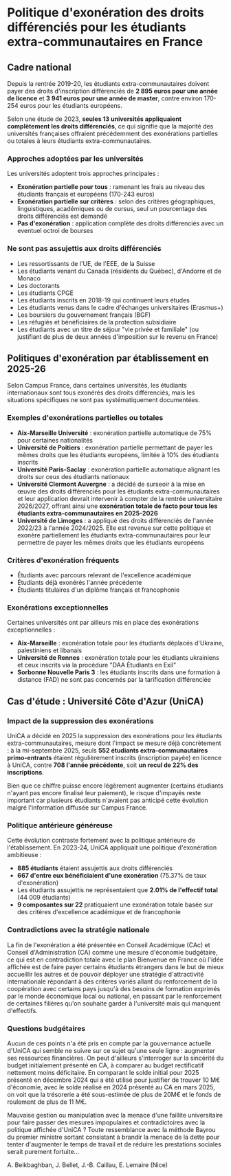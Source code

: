 # Politique d'exonération des droits différenciés pour les étudiants extra-communautaires en France

## Cadre national

Depuis la rentrée 2019-20, les étudiants extra-communautaires doivent payer des droits d'inscription différenciés de **2 895 euros pour une année de licence** et **3 941 euros pour une année de master**, contre environ 170-254 euros pour les étudiants européens.

Selon une étude de 2023, **seules 13 universités appliquaient complètement les droits différenciés**, ce qui signifie que la majorité des universités françaises offraient précédemment des exonérations partielles ou totales à leurs étudiants extra-communautaires.

### Approches adoptées par les universités

Les universités adoptent trois approches principales :

- **Exonération partielle pour tous** : ramenant les frais au niveau des étudiants français et européens (170-243 euros)
- **Exonération partielle sur critères** : selon des critères géographiques, linguistiques, académiques ou de cursus, seul un pourcentage des droits différenciés est demandé
- **Pas d'exonération** : application complète des droits différenciés avec un eventuel octroi de bourses 

### Ne sont pas assujettis aux droits différenciés

- Les ressortissants de l'UE, de l'EEE, de la Suisse
- Les étudiants venant du Canada (résidents du Québec), d'Andorre et de Monaco
- Les doctorants
- Les étudiants CPGE
- Les étudiants inscrits en 2018-19 qui continuent leurs études
- Les étudiants venus dans le cadre d'échanges universitaires (Erasmus+)
- Les boursiers du gouvernement français (BGF)
- Les réfugiés et bénéficiaires de la protection subsidiaire
- Les étudiants avec un titre de séjour "vie privée et familiale" (ou justifiant de plus de deux années d'imposition sur le revenu en France)

## Politiques d'exonération par établissement en 2025-26

Selon Campus France, dans certaines universités, les étudiants internationaux sont tous exonérés des droits différenciés, mais les situations spécifiques ne sont pas systématiquement documentées. 

### Exemples d'exonérations partielles ou totales

- **Aix-Marseille Université** : exonération partielle automatique de 75% pour certaines nationalités
- **Université de Poitiers** : exonération partielle permettant de payer les mêmes droits que les étudiants européens, limitée à 10% des étudiants inscrits
- **Université Paris-Saclay** : exonération partielle automatique alignant les droits sur ceux des étudiants nationaux
- **Université Clermont Auvergne** : a décidé de surseoir à la mise en œuvre des droits différenciés pour les étudiants extra-communautaires et leur application devrait intervenir à compter de la rentrée universitaire 2026/2027, offrant ainsi une **exonération totale de facto pour tous les étudiants extra-communautaires en 2025-2026**
- **Université de Limoges** : a appliqué des droits différenciés de l'année 2022/23 à l'année 2024/2025. Elle est revenue sur cette politique et exonère partiellement les étudiants extra-communautaires pour leur permettre de payer les mêmes droits que les étudiants européens

### Critères d'exonération fréquents

- Étudiants avec parcours relevant de l'excellence académique
- Étudiants déjà exonérés l'année précédente
- Étudiants titulaires d'un diplôme français et francophonie

### Exonérations exceptionnelles

Certaines universités ont par ailleurs mis en place des exonérations exceptionnelles :

- **Aix-Marseille** : exonération totale pour les étudiants déplacés d'Ukraine, palestiniens et libanais
- **Université de Rennes** : exonération totale pour les étudiants ukrainiens et ceux inscrits via la procédure "DAA Étudiants en Exil"
- **Sorbonne Nouvelle Paris 3** : les étudiants inscrits dans une formation à distance (FAD) ne sont pas concernés par la tarification différenciée


## Cas d'étude : Université Côte d'Azur (UniCA)

### Impact de la suppression des exonérations

UniCA a décidé en 2025 la suppression des exonérations pour les étudiants extra-communautaires, mesure dont l'impact se mesure déjà concrètement : à la mi-septembre 2025, seuls **552 étudiants extra-communautaires primo-entrants** étaient régulièrement inscrits (inscription payée) en licence à UniCA, contre **708 l'année précédente**, soit **un recul de 22% des inscriptions**. 

Bien que ce chiffre puisse encore légèrement augmenter (certains étudiants n'ayant pas encore finalisé leur paiement), le risque d'impayés reste important car plusieurs étudiants n'avaient pas anticipé cette évolution malgré l'information diffusée sur Campus France.

### Politique antérieure généreuse

Cette évolution contraste fortement avec la politique antérieure de l'établissement. En 2023-24, UniCA appliquait une politique d'exonération ambitieuse :

- **885 étudiants** étaient assujettis aux droits différenciés
- **667 d'entre eux bénéficiaient d'une exonération** (75.37% de taux d'exonération)
- Les étudiants assujettis ne représentaient que **2.01% de l'effectif total** (44 009 étudiants)
- **9 composantes sur 22** pratiquaient une exonération totale basée sur des critères d'excellence académique et de francophonie

### Contradictions avec la stratégie nationale

La fin de l'exonération a été présentée en Conseil Académique (CAc) et Conseil d'Administration (CA) comme une mesure d'économie budgétaire, ce qui est en contradiction totale avec le plan Bienvenue en France où l'idée affichée est de faire payer certains étudiants étrangers dans le but de mieux accueillir les autres et de pouvoir déployer une stratégie d'attractivité internationale répondant à des critères variés allant du renforcement de la coopération avec certains pays jusqu'à des besoins de formation exprimés par le monde économique local ou national, en passant par le renforcement de certaines filières qu'on souhaite garder à l'université mais qui manquent d'effectifs.

### Questions budgétaires

Aucun de ces points n'a été pris en compte par la gouvernance actuelle d'UniCA qui semble ne suivre sur ce sujet qu'une seule ligne : augmenter ses ressources financières. On peut d'ailleurs s'interroger sur la sincérité du budget initialement présenté en CA, à comparer au budget rectificatif nettement moins déficitaire. En comparant le solde initial pour 2025 présenté en décembre 2024 qui a été utilisé pour justifier de trouver 10 M€ d'économie, avec le solde réalisé en 2024 présenté au CA en mars 2025, on voit que la trésorerie a été sous-estimée de plus de 20M€ et le fonds de roulement de plus de 11 M€. 

Mauvaise gestion ou manipulation avec la menace d'une faillite universitaire pour faire passer des mesures impopulaires et contradictoires avec la politique affichée d'UniCA ? Toute ressemblance avec la méthode Bayrou du premier ministre sortant consistant à brandir la menace de la dette pour tenter d'augmenter le temps de travail et de réduire les prestations sociales serait purement fortuite...

A. Beikbaghban, J. Bellet, J.-B. Caillau, E. Lemaire (Nice)
